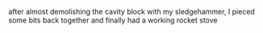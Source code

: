 after almost demolishing the cavity block with my sledgehammer, I pieced some bits back together and finally had a working rocket stove